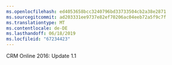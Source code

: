 ```yaml
---
ms.openlocfilehash: ed4053658bcc3240796bd33733504cb2a38e2871
ms.sourcegitcommit: ad203331ee9737e82ef70206ac04eeb72a5f9c7f
ms.translationtype: MT
ms.contentlocale: de-DE
ms.lasthandoff: 06/18/2019
ms.locfileid: "67234423"
---
```

CRM Online 2016: Update 1.1